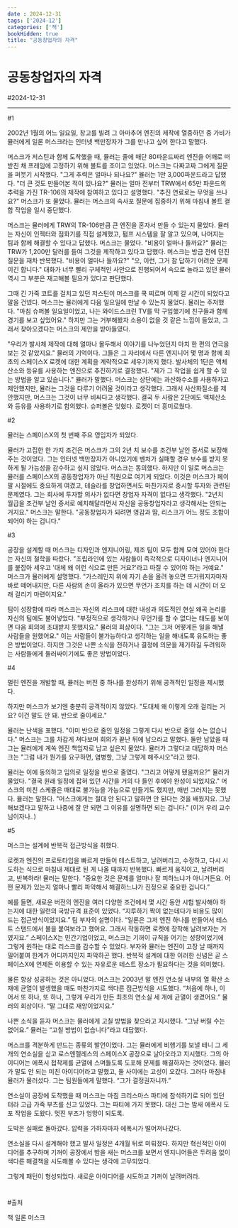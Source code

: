 ```yaml
---
date : 2024-12-31
tags: ['2024-12']
categories: ['책']
bookHidden: true
title: "공동창업자의 자격"
---
```


# 공동창업자의 자격

#2024-12-31

---

#1

2002년 1월의 어느 일요일, 창고를 빌려 그 아마추어 엔진의 제작에 열중하던 중 가비가 뮬러에게 일론 머스크라는 인터넷 백만장자가 그를 만나고 싶어 한다고 말했다. 

머스크가 저스틴과 함께 도착했을 때, 뮬러는 줄에 매단 80파운드짜리 엔진을 어깨로 떠받친 채 프레임에 고정하기 위해 볼트를 조이고 있었다. 머스크는 다짜고짜 그에게 질문을 퍼붓기 시작했다. "그게 추력은 얼마나 되나요?" 뮬러는 1만 3,000파운드라고 답했다. "더 큰 것도 만들어본 적이 있나요?" 뮬러는 얼마 전부터 TRW에서 65만 파운드의 추력을 가진 TR-106의 제작에 참여하고 있다고 설명했다. "추진 연료로는 무엇을 쓰나요?" 머스크가 또 물었다. 뮬러는 머스크의 속사포 질문에 집중하기 위해 마침내 볼트 결합 작업을 일시 중단했다.

머스크는 뮬러에게 TRW의 TR-106만큼 큰 엔진을 혼자서 만들 수 있는지 물었다. 뮬러는 자신이 인젝터와 점화기를 직접 설계했고, 펌프 시스템을 잘 알고 있으며, 나머지는 팀과 함께 해결할 수 있다고 답했다. 머스크는 물었다. "비용이 얼마나 들까요?" 뮬러는 TRW가 1,200만 달러를 들여 그것을 제작하고 있다고 답했다. 머스크는 방금 전에 던진 질문을 재차 반복했다. "비용이 얼마나 들까요?" "오, 이런, 그거 참 답하기 어려운 문제이긴 합니다." 대화가 너무 빨리 구체적인 사안으로 진행되어서 속으로 놀라고 있던 뮬러 역시 그 부분은 재고해볼 필요가 있다고 판단했다.

그때 긴 가죽 코트를 걸치고 있던 저스틴이 머스크를 쿡 찌르며 이제 갈 시간이 되었다고 말을 건넸다. 머스크는 뮬러에게 다음 일요일에 만날 수 있는지 물었다. 뮬러는 주저했다. "마침 슈퍼볼 일요일이었고, 나는 와이드스크린 TV를 막 구입했기에 친구들과 함께 경기를 보고 싶었어요." 하지만 그는 거부해봤자 소용이 없을 것 같은 느낌이 들었고, 그래서 찾아오겠다는 머스크의 제안을 받아들였다.

"우리가 발사체 제작에 대해 얼마나 몰두해서 이야기를 나누었던지 마치 한 편의 연극을 보는 것 같았지요." 뮬러의 기억이다. 그들은 그 자리에서 다른 엔지니어 몇 명과 함께 최초의 스페이스X 로켓에 대한 계획을 계략적으로 세우기까지 했다. 발사체의 1단은 액체산소와 등유를 사용하는 엔진으로 추진하기로 결정했다. "제가 그 작업을 쉽게 할 수 있는 방법을 알고 있습니다." 뮬러가 말했다. 머스크는 상단에는 과산화수소를 사용하자고 제안했지만, 뮬러는 그것을 다루기 어려울 것이라고 생각했다. 그래서 사산화질소를 제안했지만, 머스크는 그것이 너무 비싸다고 생각했다. 결국 두 사람은 2단에도 액체산소와 등유를 사용하기로 합의했다. 슈퍼볼은 잊혔다. 로켓이 더 흥미로웠다.

#2

뮬러는 스페이스X의 첫 번째 주요 영입자가 되었다. 

뮬러가 고집한 한 가지 조건은 머스크가 그의 2년 치 보수를 조건부 날인 증서로 보장해주는 것이었다. 그는 인터넷 백만장자가 아니었기에 벤처가 실패할 경우 보수를 받지 못하게 될 가능성을 감수하고 싶지 않았다. 머스크는 동의했다. 하지만 이 일로 머스크는 뮬러를 스페이스X의 공동창업자가 아닌 직원으로 여기게 되었다. 이것은 머스크가 페이팔 시절에도 중요하게 여겼고, 테슬라를 창업하면서도 마찬가지로 중시할 투자와 관련된 문제였다. 그는 회사에 투자할 의사가 없다면 창업자 자격이 없다고 생각했다. "2년치 월급을 조건부 날인 증서로 예치해달라면서 자신을 공동창업자라고 생각해서는 안되는 거지요." 머스크는 말한다. "공동창업자가 되려면 영감과 땀, 리스크가 어느 정도 조합이 되어야 하는 겁니다."

#3

공장을 설계할 때 머스크는 디자인과 엔지니어링, 제조 팀이 모두 함께 모여 있어야 한다는 자신의 철학을 따랐다. "조립라인에 있는 사람들이 즉각적으로 디자이너나 엔지니어를 붙잡아 세우고 '대체 왜 이런 식으로 만든 거요?'라고 따질 수 있어야 하는 거예요." 머스크가 뮬러에게 설명했다. "가스레인지 위에 자기 손을 올려 놓으면 뜨거워지자마자 바로 떼어내지만, 다른 사람의 손이 올라가 있으면 무언가 조치를 하는 데 시간이 더 오래 걸리기 마련이지요."

팀이 성장함에 따라 머스크는 자신의 리스크에 대한 내성과 의도적인 현실 왜곡 논리를 자신의 팀에도 불어넣었다. "부정적으로 생각하거나 무언가를 할 수 없다는 태도를 보이면 다음 회의에 초대받지 못했지요." 뮬러의 회상이다. "그는 그저 어떻게든 일을 해낼 사람들을 원했어요." 이는 사람들이 불가능하다고 생각하는 일을 해내도록 유도하는 좋은 방법이었다. 하지만 그것은 나쁜 소식을 전하거나 결정에 의문을 제기하길 두려워하는 사람들에게 둘러싸이기에도 좋은 방법이었다. 

#4 

멀린 엔진을 개발할 때, 뮬러는 버전 중 하나를 완성하기 위해 공격적인 일정을 제시했다. 

하지만 머스크가 보기엔 충분히 공격적이지 않았다. "도대체 왜 이렇게 오래 걸리는 거요? 이건 말도 안 돼. 반으로 줄이세요."

뮬러는 난색을 표했다. "이미 반으로 줄인 일정을 그렇게 다시 반으로 줄일 수는 없습니다." 머스크는 그를 차갑게 쳐다보며 회의가 끝난 뒤에 남으라고 말했다. 둘만 남았을 때 그는 뮬러에게 계쏙 엔진 책임자로 남고 싶은지 물었다. 뮬러가 그렇다고 대답하자 머스크는 "그럼 내가 뭔가를 요구하면, 염병할, 그냥 그렇게 해주시오"라고 했다.

뮬러는 이에 동의하고 임의로 일정을 반으로 줄였다. "그리고 어떻게 됐을까요?" 뮬러가 물었다. "결국 원래 일정에 잡혀 있던 시간을 거의 다 들인 후에야 완성이 되었지요." 머스크의 미친 스케쥴은 때대로 불가능을 가능으로 만들기도 했지만, 매번 그러지는 못했다. 뮬러는 말한다. "머스크에게는 절대 안 된다고 말하면 안 된다는 것을 배웠지요. 그냥 해보겠다고 말하고 나중에 잘 안 되면 그 이유를 설명하면 되는 겁니다." (이거 우리 교수님이자나..)

#5 

머스크는 설계에 반복적 접근방식을 취했다. 

로켓과 엔진의 프로토타입을 빠르게 만들어 테스트하고, 날려버리고, 수정하고, 다시 시도하는 식으로 마침내 제대로 된 게 나올 때까지 반복했다. 빠르게 움직이고, 날려버리고, 반복하라! 뮬러는 말한다. “중요한 것은 문제를 얼마나 잘 피하느냐가 아니거든요. 어떤 문제가 있는지 얼마나 빨리 파악해서 해결하느냐가 진정으로 중요한 겁니다.”

예를 들면, 새로운 버전의 엔진을 여러 다양한 조건에서 몇 시간 동안 시험 발사해야 하는지에 대한 일련의 국방규격 표준이 있었다. “지루하기 짝이 없는데다가 비용도 많이 드는 접근방식이었지요.” 팀 부자의 설명이다. “일론은 그저 엔진 하나를 만들어서 테스트 스탠드에서 불을 붙여보라고 했어요. 그래서 작동하면 로켓에 장착해 날려보자는 거였지요.” 스페이스X는 민간기업이었고, 머스크는 기꺼이 규칙을 어기는 성향이었기에 그렇게 원하는 대로 리스크를 감수할 수 있었다. 부자와 뮬러는 엔진이 고장 날 때까지 밀어붙여 한계가 어디까지인지 파악하곤 했다. 반복적 설계에 대한 이러한 신념은 곧 스페이스X에 언제든 이용할 수 있는 자유로운 테스트 장소가 필요하다는 것을 의미했다.

물론 항상 성공하는 것은 아니었다. 머스크는 2003년 말 엔진 연소실 내부의 열 확산 소재에 균열이 발생했을 때도 마찬가지로 색다른 접근방식을 시도했다. “처음에 하나, 이어서 또 하나, 또 하나, 그렇게 우리가 만든 최초의 연소실 세 개에 균열이 생겼어요.” 뮬러의 회상이다. “말 그대로 재앙이었지요.”

나쁜 소식을 듣자 머스크는 뮬러에게 고칠 방법을 찾으라고 지시했다. “그냥 버릴 수는 없어요.” 뮬러는 “고칠 방법이 없습니다”라고 대답했다.

머스크를 격분하게 만드는 종류의 발언이었다. 그는 뮬러에게 비행기를 보낼 테니 그 세 개의 연소실을 싣고 로스앤젤레스의 스페이스X 공장으로 날아오라고 지시했다. 그의 아이디어는 에폭시 접착제를 균열에 스며들도록 도포해 문제를 해결하자는 것이었다. 뮬러가 말도 안 되는 미친 아이디어라고 말했고, 둘 사이에는 고성이 오갔다. 그러다 마침내 뮬러가 물러섰다. 그는 팀원들에게 말했다. “그가 결정권자니까.”

연소실이 공장에 도착했을 때 머스크는 마침 크리스마스 파티에 참석하기로 되어 있던 터라 고급 가죽 부츠를 신고 있었다. 그는 파티에 가지 못했다. 대신 그는 밤새 에폭시 도포 작업을 도왔다. 멋진 부츠가 엉망이 되도록.

도박은 실패로 돌아갔다. 압력을 가하자마자 에폭시가 떨어져나갔다. 

연소실을 다시 설계해야 했고 발사 일정은 4개월 뒤로 미뤄졌다. 하지만 혁신적인 아이디어를 추구하며 기꺼이 공장에서 밤을 새는 머스크를 보면서 엔지니어들은 두려움 없이 색다른 해결책을 시도해볼 수 있다는 생각에 고무되었다.

그렇게 패턴이 형성되었다. 새로운 아이디어를 시도하고 기꺼이 날려버려라. 

#

#출처

책 일론 머스크
